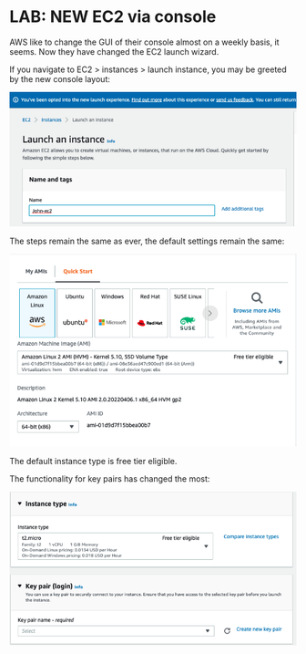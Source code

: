 # LAB: NEW EC2 via console

AWS like to change the GUI of their console almost on a weekly basis, it seems. Now they have changed the EC2 launch wizard.&#x20;

If you navigate to EC2 > instances > launch instance, you may be greeted by the new console layout:

![launching EC2 in April of 2022](<../../.gitbook/assets/image (350).png>)

The steps remain the same as ever, the default settings remain the same:

![defaults for new instances](<../../.gitbook/assets/image (396).png>)

The default instance type is free tier eligible.&#x20;

The functionality for key pairs has changed the most:

![new functionality for key pairs](<../../.gitbook/assets/image (337).png>)

